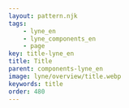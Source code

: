 ```yaml
---
layout: pattern.njk
tags: 
    - lyne_en
    - lyne_components_en
    - page
key: title-lyne_en
title: Title
parent: components-lyne_en
image: lyne/overview/title.webp
keywords: title
order: 480
---
```

